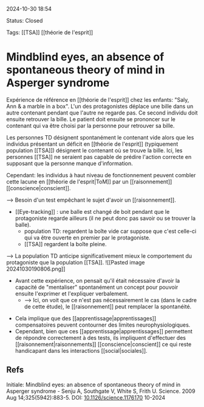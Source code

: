 2024-10-30 18:54

Status: Closed

Tags: [[TSA]] [[théorie de l'esprit]] 

# Mindblind eyes, an absence of spontaneous theory of mind in Asperger syndrome

Expérience de référence en [[théorie de l'esprit]] chez les enfants: "Saly, Ann & a marble in a box". L'un des protagonistes déplace une bille dans un autre contenant pendant que l'autre ne regarde pas. Ce second individu doit ensuite retrouver la bille. Le patient doit ensuite se prononcer sur le contenant qui va être choisi par la personne pour retrouver sa bille.

Les personnes TD désignent spontanément le contenant vide alors que les individus présentant un déficit en [[théorie de l'esprit]] (typiquement population [[TSA]]) désignent le contenant où se trouve la bille. Ici, les personnes [[TSA]] ne seraient pas capable de prédire l'action correcte en supposant que la personne manque d'information.

Cependant: les individus à haut niveau de fonctionnement peuvent combler cette lacune en [[théorie de l'esprit|ToM]] par un [[raisonnement]] [[conscience|conscient]]. 

--> Besoin d'un test empêchant le sujet d'avoir un [[raisonnement]].
* [[Eye-tracking]] : une balle est changé de boit pendant que le protagoniste regarde ailleurs (il ne peut donc pas savoir ou se trouver la balle).
	* population TD: regardent la boîte vide car suppose que c'est celle-ci qui va être ouverte en premier par le protagoniste. 
	* [[TSA]] regardent la boîte pleine. 

--> La population TD anticipe significativement mieux le comportement du protagoniste que la population [[TSA]].
![[Pasted image 20241030190806.png]]

- Avant cette expérience, on pensait qu'il était nécessaire d'avoir la capacité de "mentaliser" spontanément un concept pour pouvoir ensuite l'exprimer et l'expliquer verbalement.
	- --> Ici, on voit que ce n'est pas nécessairement le cas (dans le cadre de cette étude), le [[raisonnement]] peut remplacer la spontanéité.
* Cela implique que des [[apprentissage|apprentissages]] compensatoires peuvent contourner des limites neurophysiologiques.
* Cependant, bien que ces [[apprentissage|apprentissages]] permettent de répondre correctement à des tests, ils impliquent d'effectuer des [[raisonnement|raisonnements]] [[conscience|conscient]] ce qui reste handicapant dans les interactions [[social|sociales]]. 
## Refs

Initiale:
Mindblind eyes: an absence of spontaneous theory of mind in Asperger syndrome - Senju A, Southgate V, White S, Frith U.  Science. 2009 Aug 14;325(5942):883-5. DOI: [10.1126/science.1176170](https://doi.org/10.1126/science.1176170) 10-2024